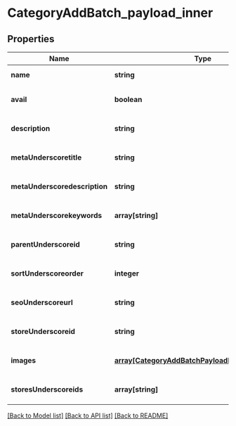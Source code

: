 # CategoryAddBatch_payload_inner

## Properties
Name | Type | Description | Notes
------------ | ------------- | ------------- | -------------
**name** | **string** |  | [default to null]
**avail** | **boolean** |  | [optional] [default to null]
**description** | **string** |  | [optional] [default to null]
**metaUnderscoretitle** | **string** |  | [optional] [default to null]
**metaUnderscoredescription** | **string** |  | [optional] [default to null]
**metaUnderscorekeywords** | **array[string]** |  | [optional] [default to null]
**parentUnderscoreid** | **string** |  | [optional] [default to null]
**sortUnderscoreorder** | **integer** |  | [optional] [default to null]
**seoUnderscoreurl** | **string** |  | [optional] [default to null]
**storeUnderscoreid** | **string** |  | [optional] [default to null]
**images** | [**array[CategoryAddBatchPayloadInnerImagesInner]**](CategoryAddBatchPayloadInnerImagesInner.md) |  | [optional] [default to null]
**storesUnderscoreids** | **array[string]** |  | [optional] [default to null]

[[Back to Model list]](../README.md#documentation-for-models) [[Back to API list]](../README.md#documentation-for-api-endpoints) [[Back to README]](../README.md)


